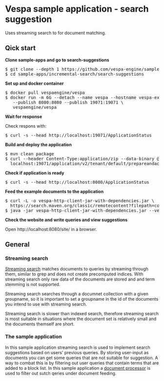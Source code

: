 <!-- Copyright Verizon Media. Licensed under the terms of the Apache 2.0 license. See LICENSE in the project root. -->
# Vespa sample application - search suggestion

Uses streaming search to for document matching.

## Qick start

**Clone sample-apps and go to search-suggestions**

<pre data-test="exec">
$ git clone --depth 1 https://github.com/vespa-engine/sample-apps.git
$ cd sample-apps/incremental-search/search-suggestions
</pre>

**Set up and docker container**
<pre data-test="exec">
$ docker pull vespaengine/vespa
$ docker run -m 6G --detach --name vespa --hostname vespa-example \
   --publish 8080:8080 --publish 19071:19071 \
   vespaengine/vespa
</pre>

**Wait for response** 

Check respons with:
<pre data-test="exec">
$ curl -s --head http://localhost:19071/ApplicationStatus
</pre>

**Build and deploy the application**
<pre data-test="exec">
$ mvn clean package
$ curl --header Content-Type:application/zip --data-binary @target/application.zip \
  localhost:19071/application/v2/tenant/default/prepareandactivate
</pre>

**Check if application is ready**
<pre data-test="exec">
$ curl -s --head http://localhost:8080/ApplicationStatus
</pre>

**Feed the example documents to the application**
<pre data-test="exec">
$ curl -L -o vespa-http-client-jar-with-dependencies.jar \
  https://search.maven.org/classic/remotecontent?filepath=com/yahoo/vespa/vespa-http-client/7.391.28/vespa-http-client-7.391.28-jar-with-dependencies.jar
$ java -jar vespa-http-client-jar-with-dependencies.jar --verbose --file example_query_log.json --endpoint http://localhost:8080
</pre>

**Check the website and write queries and view suggestions**

Open http://localhost:8080/site/ in a browser.

## General

 ### Streaming search

 [Streaming search](https://docs.vespa.ai/documentation/streaming-search.html) matches documents to queries by streaming through them, similar to grep and does not create precomputed indices. With streaming search only raw data of the documents are stored and and term stemming is not supported.

 Streaming search searches through a documnet collection with a given groupname, so it is important to set a groupname in the id of the documents you intend to use with streaming search.

Streaming search is slower than indexed search, therefore streaming search is most suitable in situations where the document set is relatively small and the documents themself are short.

### The sample application

In this sample application streaming search is used to implement search suggestions based on users' previous queries. By storing user-input as documents you can get some queries that are not suitable for suggestion. A way to combat this is by filtering out user queries that contain terms that are added to a block list. In this sample application a [document processor](https://docs.vespa.ai/en/document-processing.html) is used to filter out sutch qeries under document feeding. 
